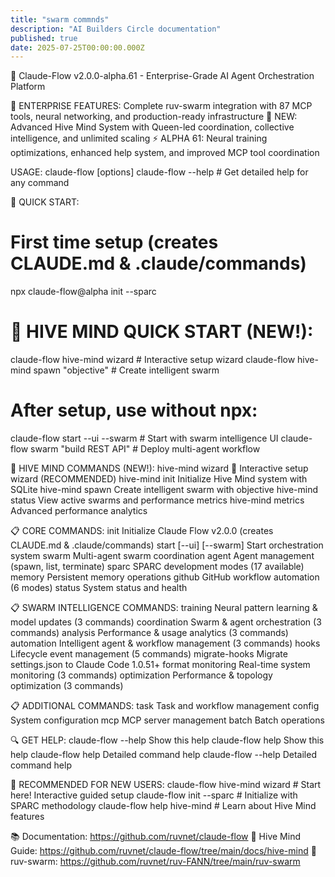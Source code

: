 ```yaml
---
title: "swarm commnds"
description: "AI Builders Circle documentation"
published: true
date: 2025-07-25T00:00:00.000Z
---
```


🌊 Claude-Flow v2.0.0-alpha.61 - Enterprise-Grade AI Agent Orchestration Platform

🎯 ENTERPRISE FEATURES: Complete ruv-swarm integration with 87 MCP tools, neural networking, and production-ready infrastructure
🐝 NEW: Advanced Hive Mind System with Queen-led coordination, collective intelligence, and unlimited scaling
⚡ ALPHA 61: Neural training optimizations, enhanced help system, and improved MCP tool coordination

USAGE:
  claude-flow <command> [options]
  claude-flow <command> --help    # Get detailed help for any command

🚀 QUICK START:
  # First time setup (creates CLAUDE.md & .claude/commands)
  npx claude-flow@alpha init --sparc
  
  # 🐝 HIVE MIND QUICK START (NEW!):
  claude-flow hive-mind wizard          # Interactive setup wizard
  claude-flow hive-mind spawn "objective"  # Create intelligent swarm
  
  # After setup, use without npx:
  claude-flow start --ui --swarm         # Start with swarm intelligence UI
  claude-flow swarm "build REST API"     # Deploy multi-agent workflow

🐝 HIVE MIND COMMANDS (NEW!):
  hive-mind wizard         🎯 Interactive setup wizard (RECOMMENDED)
  hive-mind init           Initialize Hive Mind system with SQLite
  hive-mind spawn <task>   Create intelligent swarm with objective
  hive-mind status         View active swarms and performance metrics
  hive-mind metrics        Advanced performance analytics

📋 CORE COMMANDS:
  init                     Initialize Claude Flow v2.0.0 (creates CLAUDE.md & .claude/commands)
  start [--ui] [--swarm]   Start orchestration system
  swarm <objective>        Multi-agent swarm coordination
  agent <action>           Agent management (spawn, list, terminate)
  sparc <mode>             SPARC development modes (17 available)
  memory <action>          Persistent memory operations
  github <mode>            GitHub workflow automation (6 modes)
  status                   System status and health
  
📋 SWARM INTELLIGENCE COMMANDS:
  training <command>       Neural pattern learning & model updates (3 commands)
  coordination <command>   Swarm & agent orchestration (3 commands)
  analysis <command>       Performance & usage analytics (3 commands)
  automation <command>     Intelligent agent & workflow management (3 commands)
  hooks <command>          Lifecycle event management (5 commands)
  migrate-hooks            Migrate settings.json to Claude Code 1.0.51+ format
  monitoring <command>     Real-time system monitoring (3 commands)
  optimization <command>   Performance & topology optimization (3 commands)
  
📋 ADDITIONAL COMMANDS:
  task <action>            Task and workflow management
  config <action>          System configuration
  mcp <action>             MCP server management
  batch <action>           Batch operations

🔍 GET HELP:
  claude-flow --help                Show this help
  claude-flow help                  Show this help
  claude-flow help <command>        Detailed command help
  claude-flow <command> --help      Detailed command help

🎯 RECOMMENDED FOR NEW USERS:
  claude-flow hive-mind wizard     # Start here! Interactive guided setup
  claude-flow init --sparc         # Initialize with SPARC methodology
  claude-flow help hive-mind       # Learn about Hive Mind features

📚 Documentation: https://github.com/ruvnet/claude-flow
🐝 Hive Mind Guide: https://github.com/ruvnet/claude-flow/tree/main/docs/hive-mind
🐝 ruv-swarm: https://github.com/ruvnet/ruv-FANN/tree/main/ruv-swarm
